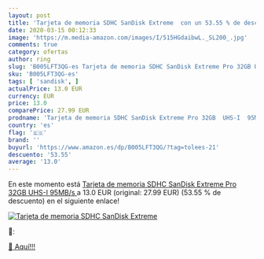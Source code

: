 ```yaml
---
layout: post
title: 'Tarjeta de memoria SDHC SanDisk Extreme  con un 53.55 % de descuento'
date: 2020-03-15 00:12:33
image: 'https://m.media-amazon.com/images/I/515HGdaibwL._SL200_.jpg'
comments: true
category: ofertas
author: ring
slug: 'B005LFT3QG-es Tarjeta de memoria SDHC SanDisk Extreme Pro 32GB UHS-I 95MB/s'
sku: 'B005LFT3QG-es'
tags: [ 'sandisk', ]
actualPrice: 13.0 EUR
currency: EUR
price: 13.0
comparePrice: 27.99 EUR
prodname: 'Tarjeta de memoria SDHC SanDisk Extreme Pro 32GB  UHS-I  95MB/s '
country: 'es'
flag: '🇪🇸'
brand: ''
buyurl: 'https://www.amazon.es/dp/B005LFT3QG/?tag=tolees-21'
descuento: '53.55'
average: '13.0'
---
```


En este momento está [Tarjeta de memoria SDHC SanDisk Extreme Pro 32GB  UHS-I  95MB/s ](https://www.amazon.es/dp/B005LFT3QG/?tag=tolees-21) a 13.0 EUR (original: 27.99 EUR) (53.55 %  de descuento) en el siguiente enlace!

[![Tarjeta de memoria SDHC SanDisk Extreme ](https://m.media-amazon.com/images/I/515HGdaibwL._SL200_.jpg)](https://www.amazon.es/dp/B005LFT3QG/?tag=tolees-21)

🔎:


[🛒 Aquí!!!](https://www.amazon.es/dp/B005LFT3QG/?tag=tolees-21)
